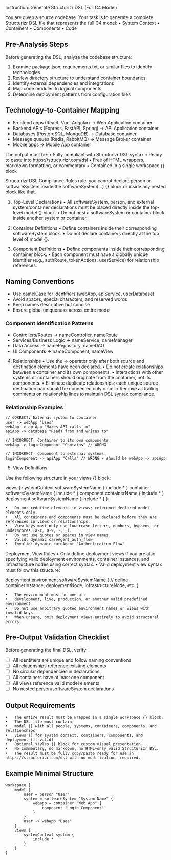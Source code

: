 Instruction: Generate Structurizr DSL (Full C4 Model)

You are given a source codebase. Your task is to generate a complete Structurizr DSL file that represents the full C4 model:
	•	System Context
	•	Containers
	•	Components
	•	Code

## Pre-Analysis Steps
Before generating the DSL, analyze the codebase structure:
1. Examine package.json, requirements.txt, or similar files to identify technologies
2. Review directory structure to understand container boundaries
3. Identify external dependencies and integrations
4. Map code modules to logical components
5. Determine deployment patterns from configuration files

## Technology-to-Container Mapping
- Frontend apps (React, Vue, Angular) → Web Application container
- Backend APIs (Express, FastAPI, Spring) → API Application container  
- Databases (PostgreSQL, MongoDB) → Database container
- Message queues (Redis, RabbitMQ) → Message Broker container
- Mobile apps → Mobile App container

The output must be:
	•	Fully compliant with Structurizr DSL syntax
	•	Ready to paste into https://structurizr.com/dsl
	•	Free of HTML wrappers, markdown formatting, or commentary
	•	Contained in a single workspace {} block


Structurizr DSL Compliance Rules
rule: you cannot declare person or softwareSystem inside the softwareSystem(...) {} block or inside any nested block like that.

1. Top-Level Declarations
	•	All softwareSystem, person, and external system/container declarations must be placed directly inside the top-level model {} block.
	•	Do not nest a softwareSystem or container block inside another system or container.

2. Container Definitions
	•	Define containers inside their corresponding softwareSystem block.
	•	Do not declare containers directly at the top level of model {}.

3. Component Definitions
	•	Define components inside their corresponding container block.
	•	Each component must have a globally unique identifier (e.g., authRoute, tokenActions, userService) for relationship references.

## Naming Conventions
- Use camelCase for identifiers (webApp, apiService, userDatabase)
- Avoid spaces, special characters, and reserved words
- Keep names descriptive but concise
- Ensure global uniqueness across entire model

### Component Identification Patterns
- Controllers/Routes → nameController, nameRoute
- Services/Business Logic → nameService, nameManager  
- Data Access → nameRepository, nameDAO
- UI Components → nameComponent, nameView

4. Relationships
	•	Use the -> operator only after both source and destination elements have been declared.
	•	Do not create relationships between a container and its own components.
	•	Interactions with other systems or containers should originate from the container, not its components.
	•	Eliminate duplicate relationships; each unique source-destination pair should be connected only once.
	•	Remove all trailing comments on relationship lines to maintain DSL syntax compliance.

### Relationship Examples
```
// CORRECT: External system to container
user -> webApp "Uses"
webApp -> apiApp "Makes API calls to"
apiApp -> database "Reads from and writes to"

// INCORRECT: Container to its own components
webApp -> loginComponent "Contains" // WRONG

// INCORRECT: Component to external systems  
loginComponent -> apiApp "Calls" // WRONG - should be webApp -> apiApp
```

5. View Definitions

Use the following structure in your views {} block:

views {
  systemContext softwareSystemName {
    include *
  }
  container softwareSystemName {
    include *
  }
  component containerName {
    include *
  }
  deployment softwareSystemName {
    include *
  }
}

	•	Do not redefine elements in views; reference declared model elements only.
	•	All containers and components must be declared before they are referenced in views or relationships.
	•	View keys must only use lowercase letters, numbers, hyphens, or underscores (a-z, 0-9, -, _).
	•	Do not use quotes or spaces in view names.
	•	Valid: dynamic careAgent_auth_flow
	•	Invalid: dynamic careAgent "Authentication Flow"



Deployment View Rules
	•	Only define deployment views if you are also specifying valid deployment environments, container instances, and infrastructure nodes using correct syntax.
	•	Valid deployment view syntax must follow this structure:

deployment environment softwareSystemName {
  // define containerInstance, deploymentNode, infrastructureNode, etc.
}

	•	The environment must be one of:
	•	development, live, production, or another valid predefined environment
	•	Do not use arbitrary quoted environment names or views with invalid keys.
	•	When unsure, omit deployment views entirely to avoid structural errors.

## Pre-Output Validation Checklist
Before generating the final DSL, verify:
- [ ] All identifiers are unique and follow naming conventions
- [ ] All relationships reference existing elements
- [ ] No circular dependencies in declarations
- [ ] All containers have at least one component
- [ ] All views reference valid model elements
- [ ] No nested person/softwareSystem declarations

## Output Requirements
	•	The entire result must be wrapped in a single workspace {} block.
	•	The DSL file must contain:
	•	model {} with all people, systems, containers, components, and relationships
	•	views {} for system context, containers, components, and deployment (if valid)
	•	Optional styles {} block for custom visual presentation
	•	No commentary, no markdown, no HTML—only valid Structurizr DSL.
	•	The result must be fully copy/paste ready for use in https://structurizr.com/dsl with no modifications required.

## Example Minimal Structure
```
workspace {
    model {
        user = person "User"
        system = softwareSystem "System Name" {
            webapp = container "Web App" {
                component "Login Component"
            }
        }
        user -> webapp "Uses"
    }
    views {
        systemContext system {
            include *
        }
    }
}
```
